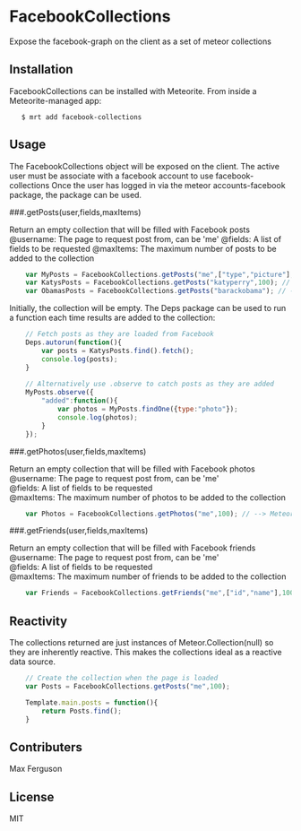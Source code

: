 FacebookCollections
====================

Expose the facebook-graph on the client as a set of meteor collections


Installation
------------------
FacebookCollections can be installed with Meteorite. From inside a Meteorite-managed app:
```shell
   $ mrt add facebook-collections
```



Usage
---------------
The FacebookCollections object will be exposed on the client.
The active user must be associate with a facebook account to use facebook-collections
Once the user has logged in via the meteor accounts-facebook package, the package can be used.


###.getPosts(user,fields,maxItems)

Return an empty collection that will be filled with Facebook posts
@username: The page to request post from, can be 'me'
@fields: A list of fields to be requested
@maxItems: The maximum number of posts to be added to the collection
    
```javascript
    var MyPosts = FacebookCollections.getPosts("me",["type","picture"],300); // --> Return Meteor.Collection()
    var KatysPosts = FacebookCollections.getPosts("katyperry",100); // --> Return all fields
    var ObamasPosts = FacebookCollections.getPosts("barackobama"); // --> Defaults to 500 posts 
```

Initially, the collection will be empty. The Deps package can be used to run a function
each time results are added to the collection:

```javascript
    // Fetch posts as they are loaded from Facebook
    Deps.autorun(function(){
        var posts = KatysPosts.find().fetch();
        console.log(posts);
    }
    
    // Alternatively use .observe to catch posts as they are added
    MyPosts.observe({
        "added":function(){
            var photos = MyPosts.findOne({type:"photo"});
            console.log(photos);
        }
    });
```


###.getPhotos(user,fields,maxItems)

Return an empty collection that will be filled with Facebook photos<br/>
@username: The page to request post from, can be 'me'<br/>
@fields: A list of fields to be requested<br/>
@maxItems: The maximum number of photos to be added to the collection<br/>
    
```javascript
    var Photos = FacebookCollections.getPhotos("me",100); // --> Meteor.Collection()
```


###.getFriends(user,fields,maxItems)

Return an empty collection that will be filled with Facebook friends
@username: The page to request post from, can be 'me'<br/>
@fields: A list of fields to be requested<br/>
@maxItems: The maximum number of friends to be added to the collection<br/>

```javascript
    var Friends = FacebookCollections.getFriends("me",["id","name"],100); // --> Meteor.Collection()
```


Reactivity
----------
The collections returned are just instances of Meteor.Collection(null) so they are inherently reactive.
This makes the collections ideal as a reactive data source.

```javascript
    // Create the collection when the page is loaded
    var Posts = FacebookCollections.getPosts("me",100);

    Template.main.posts = function(){
        return Posts.find();
    }
```


Contributers
------------
Max Ferguson



License
-------
MIT 


